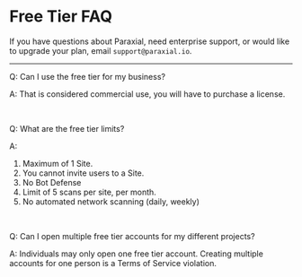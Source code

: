 # Free Tier FAQ

If you have questions about Paraxial, need enterprise support, or would like to upgrade your plan, email `support@paraxial.io`.

---

Q: Can I use the free tier for my business?

A: That is considered commercial use, you will have to purchase a license. 

<br>

Q: What are the free tier limits?

A: 

<ol class="list-decimal pl-10 space-y-2">
<li>Maximum of 1 Site.</li>
<li>You cannot invite users to a Site.</li>
<li>No Bot Defense</li>
<li>Limit of 5 scans per site, per month.</li>
<li>No automated network scanning (daily, weekly)</li>
</ol>

<br>

Q: Can I open multiple free tier accounts for my different projects?

A: Individuals may only open one free tier account. Creating multiple accounts for one person is a Terms of Service violation. 
